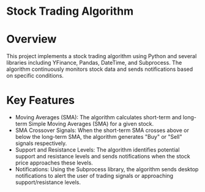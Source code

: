 # Stock Trading Algorithm

# Overview

This project implements a stock trading algorithm using Python and several libraries including YFinance, Pandas, DateTime, and Subprocess. The algorithm continuously monitors stock data and sends notifications based on specific conditions.

# Key Features

 - Moving Averages (SMA): The algorithm calculates short-term and long-term Simple Moving Averages (SMA) for a given stock.
 - SMA Crossover Signals: When the short-term SMA crosses above or below the long-term SMA, the algorithm generates "Buy" or "Sell" signals respectively.
 - Support and Resistance Levels: The algorithm identifies potential support and resistance levels and sends notifications when the stock price approaches these levels.
 - Notifications: Using the Subprocess library, the algorithm sends desktop notifications to alert the user of trading signals or approaching support/resistance levels.
